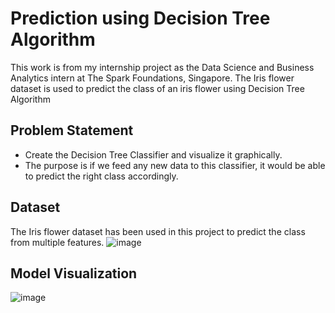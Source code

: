 # Prediction using Decision Tree Algorithm
This work is from my internship project as the Data Science and Business Analytics intern at The Spark Foundations, Singapore.
The Iris flower dataset is used to predict the class of an iris flower using Decision Tree Algorithm

## Problem Statement
- Create the Decision Tree Classifier and visualize it graphically.
- The purpose is if we feed any new data to this classifier, it would be able to predict the right class accordingly.

## Dataset
The Iris flower dataset has been used in this project to predict the class from multiple features.
![image](https://github.com/vaishnaviadhav/Prediction_using_DecisionTree/assets/71253152/757318d0-7cee-4725-9fca-ed703919fdbb)

## Model Visualization
![image](https://github.com/vaishnaviadhav/Prediction_using_DecisionTree/assets/71253152/c304c1ea-75e0-4fb1-8ca9-0ba5f1194705)

